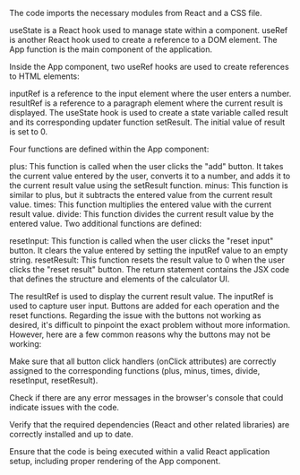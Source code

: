 The code imports the necessary modules from React and a CSS file.

useState is a React hook used to manage state within a component.
useRef is another React hook used to create a reference to a DOM element.
The App function is the main component of the application.

Inside the App component, two useRef hooks are used to create references to HTML elements:

inputRef is a reference to the input element where the user enters a number.
resultRef is a reference to a paragraph element where the current result is displayed.
The useState hook is used to create a state variable called result and its corresponding updater function setResult. The initial value of result is set to 0.

Four functions are defined within the App component:

plus: This function is called when the user clicks the "add" button. It takes the current value entered by the user, converts it to a number, and adds it to the current result value using the setResult function.
minus: This function is similar to plus, but it subtracts the entered value from the current result value.
times: This function multiplies the entered value with the current result value.
divide: This function divides the current result value by the entered value.
Two additional functions are defined:

resetInput: This function is called when the user clicks the "reset input" button. It clears the value entered by setting the inputRef value to an empty string.
resetResult: This function resets the result value to 0 when the user clicks the "reset result" button.
The return statement contains the JSX code that defines the structure and elements of the calculator UI.

The resultRef is used to display the current result value.
The inputRef is used to capture user input.
Buttons are added for each operation and the reset functions.
Regarding the issue with the buttons not working as desired, it's difficult to pinpoint the exact problem without more information. However, here are a few common reasons why the buttons may not be working:

Make sure that all button click handlers (onClick attributes) are correctly assigned to the corresponding functions (plus, minus, times, divide, resetInput, resetResult).

Check if there are any error messages in the browser's console that could indicate issues with the code.

Verify that the required dependencies (React and other related libraries) are correctly installed and up to date.

Ensure that the code is being executed within a valid React application setup, including proper rendering of the App component.


